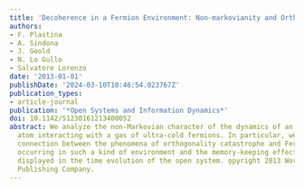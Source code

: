 ```yaml
---
title: 'Decoherence in a Fermion Environment: Non-markovianity and Orthogonality Catastrophe'
authors:
- F. Plastina
- A. Sindona
- J. Goold
- N. Lo Gullo
- Salvatore Lorenzo
date: '2013-01-01'
publishDate: '2024-03-10T10:46:54.023767Z'
publication_types:
- article-journal
publication: '*Open Systems and Information Dynamics*'
doi: 10.1142/S1230161213400052
abstract: We analyze the non-Markovian character of the dynamics of an open two-level
  atom interacting with a gas of ultra-cold fermions. In particular, we discuss the
  connection between the phenomena of orthogonality catastrophe and Fermi edge singularity
  occurring in such a kind of environment and the memory-keeping effects which are
  displayed in the time evolution of the open system. o̧pyright 2013 World Scientific
  Publishing Company.
---
```

